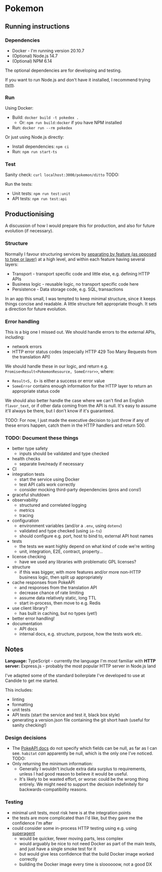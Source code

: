 # Pokemon

## Running instructions

### Dependencies

- Docker - I'm running version 20.10.7
- (Optional) Node.js 14.7
- (Optional) NPM 6.14

The optional dependencies are for developing and testing.

If you want to run Node.js and don't have it installed, I recommend trying [nvm](https://github.com/nvm-sh/nvm).

### Run

Using Docker:

- Build: `docker build -t pokedex .`
  - Or: `npm run build:docker` if you have NPM installed
- Run: `docker run --rm pokedex`

Or just using Node.js directly:

- Install dependencies: `npm ci`
- Run: `npm run start-ts`

### Test

Sanity check: `curl localhost:3000/pokemon/ditto` TODO:

Run the tests:

- Unit tests: `npm run test:unit`
- API tests: `npm run test:api`

## Productionising

A discussion of how I would prepare this for production, and also for future evolution (if necessary).

### Structure

Normally I favour structuring services by [separating by feature (as opposed to type or layer)](https://phauer.com/2020/package-by-feature/) at a high level, and within each feature having several layers:

- Transport - transport specific code and little else, e.g. defining HTTP APIs
- Business logic - reusable logic, no transport specific code here
- Persistence - Data storage code, e.g. SQL, transactions

In an app this small, I was tempted to keep minimal structure, since it keeps things concise and readable. A little structure felt appropriate though. It sets a direction for future evolution.

### Error handling

This is a big one I missed out. We should handle errors to the external APIs, including:

- network errors
- HTTP error status codes (especially HTTP 429 Too Many Requests from the translation API)

We should handle these in our logic, and return e.g. `Promise<Result<PokemonResource, SomeError>>`, where:

- `Result<S, E>` is either a success or error value
- `SomeError` contains enough information for the HTTP layer to return an appropriate status code

We should also better handle the case where we can't find an English `flavor_text`, or if other data coming from the API is null. It's easy to assume it'll always be there, but I don't know if it's guaranteed.

TODO:
For now, I just made the executive decision to just throw if any of these errors happen, catch them in the HTTP handlers and return 500.

### TODO: Document these things

- better type safety
  - inputs should be validated and type checked
- health checks
  - separate live/ready if necessary
- CI
- integration tests
  - start the service using Docker
  - test API calls work correctly
  - consider mocking third-party dependencies (pros and cons!)
- graceful shutdown
- observability
  - structured and correlated logging
  - metrics
  - tracing
- configuration
  - environment variables (and/or a `.env`, using `dotenv`)
  - validated and type checked (using `io-ts`)
  - should configure e.g. port, host to bind to, external API host names
- tests
  - the tests we want highly depend on what kind of code we're writing
  - unit, integration, E2E, contract, property...
- license checking
  - have we used any libraries with problematic GPL licenses?
- structure
  - if this was bigger, with more features and/or more non-HTTP business logic, then split up appropriately
- cache responses from PokeAPI
  - and responses from the translation API
  - decrease chance of rate limiting
  - assume data relatively static, long TTL
  - start in-process, then move to e.g. Redis
- use client library?
  - has built in caching, but no types (yet!)
- better error handling!
- documentation
  - API docs
  - internal docs, e.g. structure, purpose, how the tests work etc.

## Notes

**Language:** TypeScript - currently the language I'm most familiar with
**HTTP server:** Express.js - probably the most popular HTTP server in Node.js land

I've adapted some of the standard boilerplate I've developed to use at Candide to get me started.

This includes:

- linting
- formatting
- unit tests
- API tests (start the service and test it, black box style)
- generating a version.json file containing the git short hash (useful for sanity checking!)

### Design decisions

- The [PokeAPI docs](https://pokeapi.co/docs/v2) do not specify which fields can be null, as far as I can see. `habitat` _can_ apparently be null, which is the only one I've noticed. TODO:
- Only returning the minimum information:
  - Generally I wouldn't include extra data surplus to requirements, unless I had good reason to believe it would be useful.
  - It's likely to be wasted effort, or worse: could be the wrong thing entirely. We might need to support the decision indefinitely for backwards-compatibility reasons.

### Testing

- minimal unit tests, most risk here is at the integration points
- the tests are more complicated than I'd like, but they gave me the confidence I'm after
- could consider some in-process HTTP testing using e.g. using [superagent](https://www.npmjs.com/package/supertest)
  - would be quicker, fewer moving parts, less complex
  - would arguably be nice to not need Docker as part of the main tests, and just have a single smoke test for it
  - but would give less confidence that the build Docker image worked correctly
  - building the Docker image every time is sloooooow, not a good DX
